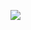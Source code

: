 ![]([https://i.morioh.com/16f753a610.png](https://drive.google.com/file/d/1gZw-gF4wHwsJmwsFoEGiYRszUNufs1A8/view?usp=share_link))
